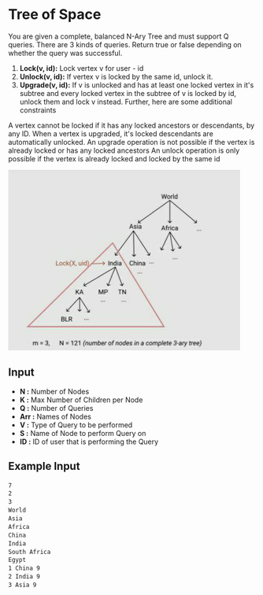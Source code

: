 # Tree of Space

You are given a complete, balanced N-Ary Tree and must support Q queries. There are 3 kinds of queries. Return true or false depending on whether the query was successful.

1. **Lock(v, id):** Lock vertex v for user - id
2. **Unlock(v, id):** If vertex v is locked by the same id, unlock it.
3. **Upgrade(v, id):** If v is unlocked and has at least one locked vertex in it's subtree and every locked vertex in the subtree of v is locked by id, unlock them and lock v instead.
Further, here are some additional constraints

A vertex cannot be locked if it has any locked ancestors or descendants, by any ID.
When a vertex is upgraded, it's locked descendants are automatically unlocked.
An upgrade operation is not possible if the vertex is already locked or has any locked ancestors
An unlock operation is only possible if the vertex is already locked and locked by the same id

![Representation](representation.jpg)

## Input

* **N :** Number of Nodes
* **K :** Max Number of Children per Node
* **Q :** Number of Queries
* **Arr :** Names of Nodes
* **V :** Type of Query to be performed
* **S :** Name of Node to perform Query on
* **ID :** ID of user that is performing the Query

## Example Input

```bash
7
2
3
World
Asia
Africa
China
India
South Africa
Egypt
1 China 9
2 India 9
3 Asia 9
```
